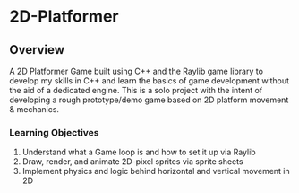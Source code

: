 # 2D-Platformer

## Overview
A 2D Platformer Game built using C++ and the Raylib game library to develop my skills in C++ and learn the basics of game development without the aid of a dedicated engine. This is a solo project with the intent of developing a rough prototype/demo game based on 2D platform movement & mechanics.

### Learning Objectives
1. Understand what a Game loop is and how to set it up via Raylib
2. Draw, render, and animate 2D-pixel sprites via sprite sheets
3. Implement physics and logic behind horizontal and vertical movement in 2D
